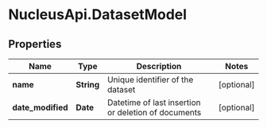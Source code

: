 # NucleusApi.DatasetModel

## Properties
Name | Type | Description | Notes
------------ | ------------- | ------------- | -------------
**name** | **String** | Unique identifier of the dataset | [optional] 
**date_modified** | **Date** | Datetime of last insertion or deletion of documents | [optional] 



